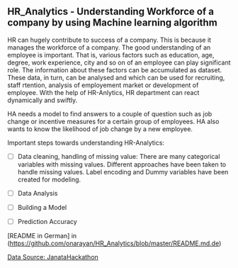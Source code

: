 ## HR_Analytics - Understanding Workforce of a company by using Machine learning algorithm

HR can hugely contribute to success of a company. This is because it manages the workforce of a company. 
The good understanding of an employee is important. That is, various factors such as education, age, degree, work experience, city and so on of an employee can play significant role. The information about these factors can be accumulated as dataset. These data, in turn, can be analysed and which can be used for recruiting, staff rtention, analysis of employement market or development of employee. With the help of HR-Anlytics, HR department can react dynamically and swiftly. 

HA needs a model to find answers to a couple of question such as job change or incentive measures for a certain group of employees. 
HA also wants to know the likelihood of job change by a new employee.

Important steps towards understanding HR-Analytics:

- [ ] Data cleaning, handling of missing value:
      There are many categorical variables with missing values. Different approaches have been taken to handle missing values.
      Label encoding and Dummy variables have been created for modeling.
- [ ] Data Analysis
- [ ] Building a Model
- [ ] Prediction Accuracy
      
  
  
[README in German] in (https://github.com/onarayan/HR_Analytics/blob/master/README.md.de)     


[Data Source: JanataHackathon](https://datahack.analyticsvidhya.com/contest/janatahack-hr-analytics/)
